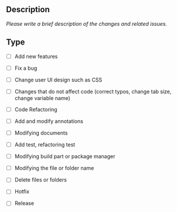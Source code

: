 ## Description
_Please write a brief description of the changes and related issues._

## Type
- [ ] Add new features
- [ ] Fix a bug
- [ ] Change user UI design such as CSS
- [ ] Changes that do not affect code (correct typos, change tab size, change variable name)
- [ ] Code Refactoring
- [ ] Add and modify annotations
- [ ] Modifying documents
- [ ] Add test, refactoring test
- [ ] Modifying build part or package manager
- [ ] Modifying the file or folder name
- [ ] Delete files or folders
- [ ] Hotfix
- [ ] Release


